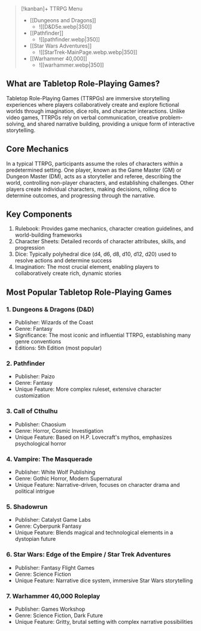 <!-- Remember add the #IgnorePublish to the Querys -->

> [!kanban]+ TTRPG Menu
> - [[Dungeons and Dragons]]
> 	- ![[D&D5e.webp|350]]
> - [[Pathfinder]]
> 	- ![[pathfinder.webp|350]]
> - [[Star Wars Adventures]]
> 	- ![[StarTrek-MainPage.webp.webp|350]]
> - [[Warhammer 40,000]]
> 	- ![[warhammer.webp|350]]

## What are Tabletop Role-Playing Games?
Tabletop Role-Playing Games (TTRPGs) are immersive storytelling experiences where players collaboratively create and explore fictional worlds through imagination, dice rolls, and character interactions. Unlike video games, TTRPGs rely on verbal communication, creative problem-solving, and shared narrative building, providing a unique form of interactive storytelling.

## Core Mechanics
In a typical TTRPG, participants assume the roles of characters within a predetermined setting. One player, known as the Game Master (GM) or Dungeon Master (DM), acts as a storyteller and referee, describing the world, controlling non-player characters, and establishing challenges. Other players create individual characters, making decisions, rolling dice to determine outcomes, and progressing through the narrative.

## Key Components
1. Rulebook: Provides game mechanics, character creation guidelines, and world-building frameworks
2. Character Sheets: Detailed records of character attributes, skills, and progression
3. Dice: Typically polyhedral dice (d4, d6, d8, d10, d12, d20) used to resolve actions and determine success
4. Imagination: The most crucial element, enabling players to collaboratively create rich, dynamic stories

## Most Popular Tabletop Role-Playing Games
### 1. Dungeons & Dragons (D&D)
- Publisher: Wizards of the Coast
- Genre: Fantasy
- Significance: The most iconic and influential TTRPG, establishing many genre conventions
- Editions: 5th Edition (most popular)

### 2. Pathfinder
- Publisher: Paizo
- Genre: Fantasy
- Unique Feature: More complex ruleset, extensive character customization

### 3. Call of Cthulhu
- Publisher: Chaosium
- Genre: Horror, Cosmic Investigation
- Unique Feature: Based on H.P. Lovecraft's mythos, emphasizes psychological horror

### 4. Vampire: The Masquerade
- Publisher: White Wolf Publishing
- Genre: Gothic Horror, Modern Supernatural
- Unique Feature: Narrative-driven, focuses on character drama and political intrigue

### 5. Shadowrun
- Publisher: Catalyst Game Labs
- Genre: Cyberpunk Fantasy
- Unique Feature: Blends magical and technological elements in a dystopian future

### 6. Star Wars: Edge of the Empire / Star Trek Adventures
- Publisher: Fantasy Flight Games
- Genre: Science Fiction
- Unique Feature: Narrative dice system, immersive Star Wars storytelling

### 7. Warhammer 40,000 Roleplay
- Publisher: Games Workshop
- Genre: Science Fiction, Dark Future
- Unique Feature: Gritty, brutal setting with complex narrative possibilities 